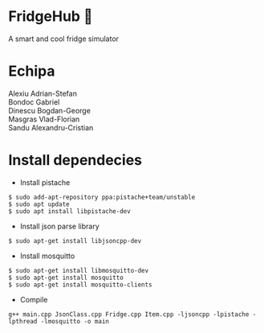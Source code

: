 # FridgeHub :ice_cube:
A smart and cool fridge simulator
<br />

# Echipa
Alexiu Adrian-Stefan
<br />
Bondoc Gabriel
<br />
Dinescu Bogdan-George
<br />
Masgras Vlad-Florian
<br />
Sandu Alexandru-Cristian
<br />

# Install dependecies
- Install pistache
```
$ sudo add-apt-repository ppa:pistache+team/unstable
$ sudo apt update
$ sudo apt install libpistache-dev
```

- Install json parse library 
```
$ sudo apt-get install libjsoncpp-dev
```

- Install mosquitto
```
$ sudo apt-get install libmosquitto-dev
$ sudo apt-get install mosquitto
$ sudo apt-get install mosquitto-clients
```

- Compile 
```
g++ main.cpp JsonClass.cpp Fridge.cpp Item.cpp -ljsoncpp -lpistache -lpthread -lmosquitto -o main
```
